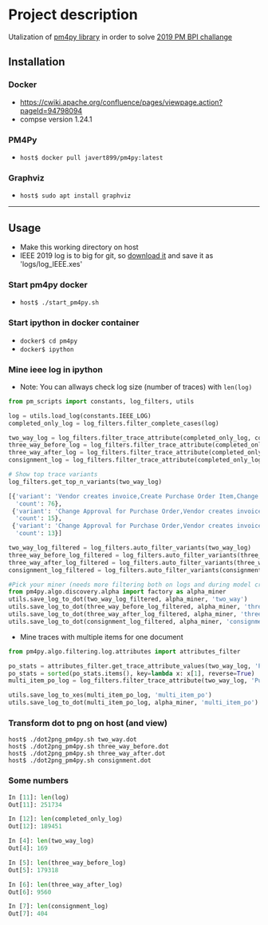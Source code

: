 # Project description
Utalization of [pm4py library](http://pm4py.org/) in order to solve [2019 PM BPI challange](https://icpmconference.org/2019/icpm-2019/contests-challenges/bpi-challenge-2019/)

## Installation
### Docker
+ https://cwiki.apache.org/confluence/pages/viewpage.action?pageId=94798094
+ compse version 1.24.1

### PM4Py
+ ```host$ docker pull javert899/pm4py:latest```

### Graphviz
+ ```host$ sudo apt install graphviz```

---

## Usage
+ Make this working directory on host
+ IEEE 2019 log is to big for git, so [download it](icpmconference.org/2019/wp-content/uploads/sites/6/2019/01/log_IEEE.xes_.gz) and save it as 'logs/log_IEEE.xes'

### Start pm4py docker
+ ```host$ ./start_pm4py.sh```

### Start ipython in docker container
+ ```docker$ cd pm4py```
+ ```docker$ ipython```

### Mine ieee log in ipython
+ Note: You can allways check log size (number of traces) with ```len(log)```

```python
from pm_scripts import constants, log_filters, utils

log = utils.load_log(constants.IEEE_LOG)
completed_only_log = log_filters.filter_complete_cases(log)

two_way_log = log_filters.filter_trace_attribute(completed_only_log, constants.INVOICE_TYPE, constants.TWO_WAY_MATCHER)
three_way_before_log = log_filters.filter_trace_attribute(completed_only_log, constants.INVOICE_TYPE, constants.THREE_WAY_BEFORE_MATCHER)
three_way_after_log = log_filters.filter_trace_attribute(completed_only_log, constants.INVOICE_TYPE, constants.THREE_WAY_AFTER_MATCHER)
consignment_log = log_filters.filter_trace_attribute(completed_only_log, constants.INVOICE_TYPE, constants.CONSIGNMENT_MATCHER)

# Show top trace variants
log_filters.get_top_n_variants(two_way_log)
```

```python
[{'variant': 'Vendor creates invoice,Create Purchase Order Item,Change Approval for Purchase Order,Record Invoice Receipt,Clear Invoice',
  'count': 76},
 {'variant': 'Change Approval for Purchase Order,Vendor creates invoice,Change Approval for Purchase Order,Create Purchase Order Item,Change Approval for Purchase Order,Record Invoice Receipt,Clear Invoice',
  'count': 15},
 {'variant': 'Change Approval for Purchase Order,Vendor creates invoice,Create Purchase Order Item,Record Invoice Receipt,Clear Invoice',
  'count': 13}]
```

```python
two_way_log_filtered = log_filters.auto_filter_variants(two_way_log)
three_way_before_log_filtered = log_filters.auto_filter_variants(three_way_before_log)
three_way_after_log_filtered = log_filters.auto_filter_variants(three_way_after_log)
consignment_log_filtered = log_filters.auto_filter_variants(consignment_log)

#Pick your miner (needs more filtering both on logs and during model creation)
from pm4py.algo.discovery.alpha import factory as alpha_miner
utils.save_log_to_dot(two_way_log_filtered, alpha_miner, 'two_way')
utils.save_log_to_dot(three_way_before_log_filtered, alpha_miner, 'three_way_before')
utils.save_log_to_dot(three_way_after_log_filtered, alpha_miner, 'three_way_after')
utils.save_log_to_dot(consignment_log_filtered, alpha_miner, 'consignment')
```

+ Mine traces with multiple items for one document
```python
from pm4py.algo.filtering.log.attributes import attributes_filter

po_stats = attributes_filter.get_trace_attribute_values(two_way_log, 'Purchasing Document')
po_stats = sorted(po_stats.items(), key=lambda x: x[1], reverse=True)
multi_item_po_log = log_filters.filter_trace_attribute(two_way_log, 'Purchasing Document', po_stats[0][0])

utils.save_log_to_xes(multi_item_po_log, 'multi_item_po')
utils.save_log_to_dot(multi_item_po_log, alpha_miner, 'multi_item_po')
```

### Transform dot to png on host (and view)
```
host$ ./dot2png_pm4py.sh two_way.dot
host$ ./dot2png_pm4py.sh three_way_before.dot
host$ ./dot2png_pm4py.sh three_way_after.dot
host$ ./dot2png_pm4py.sh consignment.dot
```


### Some numbers
```python
In [11]: len(log)
Out[11]: 251734

In [12]: len(completed_only_log)
Out[12]: 189451

In [4]: len(two_way_log)
Out[4]: 169

In [5]: len(three_way_before_log)
Out[5]: 179318

In [6]: len(three_way_after_log)
Out[6]: 9560

In [7]: len(consignment_log)
Out[7]: 404

```